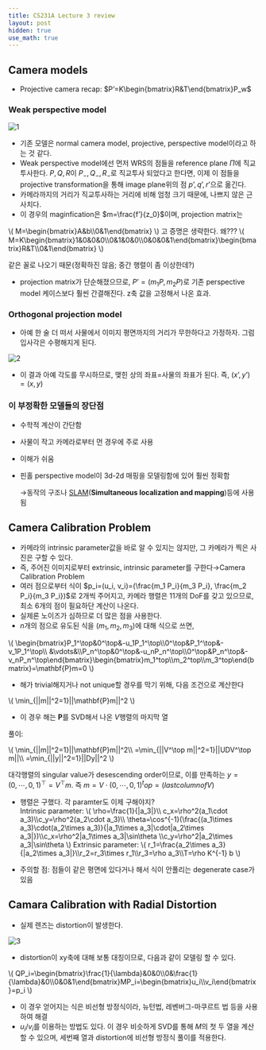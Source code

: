 ```yaml
---
title: CS231A Lecture 3 review
layout: post
hidden: true
use_math: true
---
```


## Camera models

- Projective camera recap: $P’=K\begin{bmatrix}R&T\end{bmatrix}P_w$

### Weak perspective model

![1](https://github.com/user-attachments/assets/2bf9d947-26df-440d-9046-dccd655f7d7c)

- 기존 모델은 normal camera model, projective, perspective model이라고 하는 것 같다.
- Weak perspective model에선 먼저 WRS의 점들을 reference plane $\Pi$에 직교투사한다. $P, Q, R$이 $P_{-},Q_{-},R_{-}$로 직교투사 되었다고 한다면, 이제 이 점들을 projective transformation을 통해 image plane위의 점 $p’, q’, r’$으로 옮긴다.
- 카메라까지의 거리가 직교투사하는 거리에 비해 엄청 크기 때문에, 나쁘지 않은 근사치다.
- 이 경우의 maginfication은 $m=\frac{f’}{z_0}$이며, projection matrix는

\\(
M=\begin{bmatrix}A&b\\\0&1\end{bmatrix}
\\)
고 증명은 생략한다. 왜???
\\(
M=K\begin{bmatrix}1&0&0&0\\\0&1&0&0\\\0&0&0&1\end{bmatrix}\begin{bmatrix}R&T\\\0&1\end{bmatrix}
\\) 

같은 꼴로 나오기 때문(정확하진 않음; 중간 행렬이 좀 이상한데?)

- projection matrix가 단순해졌으므로, $P’=(m_1 P, m_2 P)$로 기존 perspective model 케이스보다 훨씬 간결해진다. z축 값을 고정해서 나온 효과.

### Orthogonal projection model

- 아예 한 술 더 떠서 사물에서 이미지 평면까지의 거리가 무한하다고 가정하자. 그럼 입사각은 수평해지게 된다.

![2](https://github.com/user-attachments/assets/123fe2d3-45c2-4d5f-9520-2eaecb1dbfd8)

- 이 결과 아예 각도를 무시하므로, 맺힌 상의 좌표=사물의 좌표가 된다. 즉, $(x’, y’)=(x,y)$

### 이 부정확한 모델들의 장단점

- 수학적 계산이 간단함
- 사물이 작고 카메라로부터 먼 경우에 주로 사용
- 이해가 쉬움
- 핀홀 perspective model이 3d-2d 매핑을 모델링함에 있어 훨씬 정확함
    
    →동작의 구조나 [SLAM](https://en.wikipedia.org/wiki/Simultaneous_localization_and_mapping)(**Simultaneous localization and mapping**)등에 사용됨
    

## Camera Calibration Problem

- 카메라의 intrinsic parameter값을 바로 알 수 있지는 않지만, 그 카메라가 찍은 사진은 구할 수 있다.
- 즉, 주어진 이미지로부터 extrinsic, intrinsic parameter를 구한다→Camera Calibration Problem
- 여러 점으로부터 식이 $p_i=(u_i, v_i)=(\frac{m_1 P_i}{m_3 P_i}, \frac{m_2 P_i}{m_3 P_i})$로 2개씩 주어지고, 카메라 행렬은 11개의 DoF를 갖고 있으므로, 최소 6개의 점이 필요하단 계산이 나온다.
- 실제론 노이즈가 심하므로 더 많은 점을 사용한다.
- $n$개의 점으로 유도된 식을 $(m_1, m_2, m_3)$에 대해 식으로 쓰면,

\\(
\begin{bmatrix}P_1^\top&0^\top&-u_1P_1^\top\\\0^\top&P_1^\top&-v_1P_1^\top\\\ &\vdots&\\\P_n^\top&0^\top&-u_nP_n^\top\\\0^\top&P_n^\top&-v_nP_n^\top\end{bmatrix}\begin{bmatrix}m_1^top\\\m_2^top\\\m_3^top\end{bmatrix}=\mathbf{P}m=0
\\)

- 해가 trivial해지거나 not unique할 경우를 막기 위해,  다음 조건으로 계산한다

\\(
\min_{\||m\||^2=1}\||\mathbf{P}m\||^2
\\)

- 이 경우 해는 $\mathbf{P}$를 SVD해서 나온 $V$행렬의 마지막 열

풀이: 

\\(
\min_{\||m\||^2=1}\||\mathbf{P}m\||^2\\\ 
=\min_{\||V^\top m\||^2=1}\||UDV^\top m\||\\\ 
=\min_{\||y\||^2=1}\||Dy\||^2
\\)

대각행렬의 singular value가 desescending order이므로, 이를 만족하는 $y=(0, \cdots, 0, 1)^\top=V^\top m$. 즉 $m=V\cdot (0,\cdots,0,1)^top=(last column of V)$

- 행렬은 구했다. 각 paramter도 이제 구해야지?  
  Intrinsic parameter:
\\(
\rho=\frac{1}{\|a_3\|}\\\ c_x=\rho^2(a_1\cdot a_3)\\\c_y=\rho^2(a_2\cdot a_3)\\\ \theta=\cos^{-1}\(\frac{(a_1\times a_3)\cdot(a_2\times a_3)}{\|a_1\times a_3\|\cdot\|a_2\times a_3\|}\)\\\c_x=\rho^2\|a_1\times a_3\|\sin\theta \\\c_y=\rho^2\|a_2\times a_3\|\sin\theta
\\)
  Extrinsic parameter:
\\(
r_1=\frac{a_2\times a_3}{\|a_2\times a_3\|}\\\r_2=r_3\times r_1\\\r_3=\rho a_3\\\T=\rho K^{-1} b
\\)


- 주의할 점: 점들이 같은 평면에 있다거나 해서 식이 안풀리는 degenerate case가 있음

## Camara Calibration with Radial Distortion

- 실제 렌즈는 distortion이 발생한다.

![3](https://github.com/user-attachments/assets/9df309c9-b448-4c51-9a71-afb5ef3462bd)

- distortion이 xy축에 대해 보통 대칭이므로, 다음과 같이 모델링 할 수 있다.

\\(
QP_i=\begin{bmatrix}\frac{1}{\lambda}&0&0\\\\0&\frac{1}{\lambda}&0\\\\0&0&1\end{bmatrix}MP_i=\begin{bmatrix}u_i\\\v_i\end{bmatrix}=p_i
\\)

- 이 경우 얻어지는 식은 비선형 방정식이라, 뉴턴법, 레벤버그-마쿠르트 법 등을 사용하여 해결
- $u_i/v_i$를 이용하는 방법도 있다. 이 경우 비슷하게 SVD를 통해 $M$의 첫 두 열을 계산할 수 있으며, 세번째 열과 distortion에 비선형 방정식 풀이를 적용한다.
